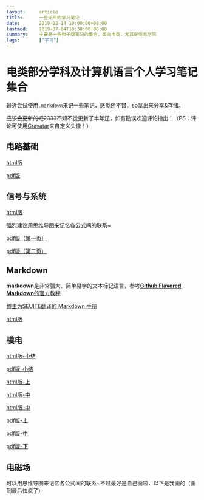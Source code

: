```yaml
---
layout:     article
title:      一些无用的学习笔记
date:       2019-02-14 19:00:00+08:00
lastmod:    2019-07-04T10:30:00+08:00
summary:    主要是一些电子版笔记的集合，面向电类，尤其是信息学院
tags:       ["学习"]
---
```


#   电类部分学科及计算机语言个人学习笔记集合
最近尝试使用`.markdown`来记一些笔记，感觉还不错，so拿出来分享&存储。

~~应该会更新的吧2333~~不知不觉更新了半年辽，如有勘误欢迎评论指出！（PS：评论可使用[Gravatar](cn.gravatar.com)来自定义头像！）

##  电路基础

[html版](/assets/Note/Circuit.html "在线浏览Circuit.html")

[pdf版](/assets/Note/Circuit.pdf "下载Circuit.pdf")

##  信号与系统

[html版](/assets/Note/Signals&Systems.html "在线浏览Signals&Systems.html")

强烈建议用思维导图来记忆各公式间的联系~

[pdf版（第一页）](/assets/Note/Signals&Systems1.pdf "下载Signals&Systems1.pdf")

[pdf版（第二页）](/assets/Note/Signals&Systems2.pdf "下载Signals&Systems2.pdf")

## Markdown

**markdown**是非常强大、简单易学的文本标记语言，参考[**Github Flavored Markdown**的官方教程](https://guides.github.com/features/mastering-markdown/)

[博主为SEUITE翻译的 Markdown 手册](https://sciroccogti.github.io/2019/03/29/MarkdownReference.html "在线浏览Markdown手册")

[html版](/assets/Note/MarkDown.html "在线浏览MarkDown.html")

## 模电

[html版-小结](/assets/Note/AC/AC-0.html "在线浏览AC-0.html")

[pdf版-小结](/assets/Note/AC/AC-0.pdf "下载AC-0.pdf")

[html版-上](/assets/Note/AC/AC-1.html "在线浏览AC-1.html")

[html版-中](/assets/Note/AC/AC-2.html "在线浏览AC-2.html")

[html版-中](/assets/Note/AC/AC-3.html "在线浏览AC-3.html")

[pdf版-上](/assets/Note/AC/AC-1.pdf "下载AC-1.pdf")

[pdf版-中](/assets/Note/AC/AC-2.pdf "下载AC-2.pdf")

[pdf版-下](/assets/Note/AC/AC-3.pdf "下载AC-3.pdf")

## 电磁场

可以用思维导图来记忆各公式间的联系~不过最好是自己画啦，以下是我画的（画到最后快疯了）

